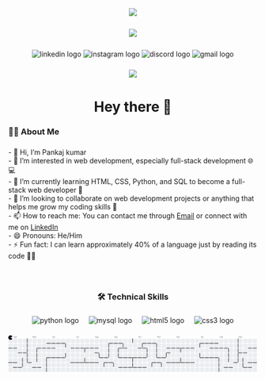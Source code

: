 <div align="center">
  <img height="50" src="https://readme-typing-svg.herokuapp.com?font=Boldonse&pause=1000&color=F7630D&center=true&width=1000&lines=Hi+there!+I%E2%80%99m+a+student;Who+is+aspiring+to+become+a+full-stack+web+developer;Exploring+new+technologies+every+day+%F0%9F%9A%80"  />
</div>

###

<div align="center">
  <img height="200" src="https://media.giphy.com/media/QTfX9Ejfra3ZmNxh6B/giphy.gif"  />
</div>

###

<div align="center">
  <img src="https://img.shields.io/static/v1?message=LinkedIn&logo=linkedin&label=&color=0077B5&logoColor=white&labelColor=&style=for-the-badge" height="25" alt="linkedin logo"  />
  <img src="https://img.shields.io/static/v1?message=Instagram&logo=instagram&label=&color=E4405F&logoColor=white&labelColor=&style=for-the-badge" height="25" alt="instagram logo"  />
  <img src="https://img.shields.io/static/v1?message=Discord&logo=discord&label=&color=7289DA&logoColor=white&labelColor=&style=for-the-badge" height="25" alt="discord logo"  />
  <img src="https://img.shields.io/static/v1?message=Gmail&logo=gmail&label=&color=D14836&logoColor=white&labelColor=&style=for-the-badge" height="25" alt="gmail logo"  />
</div>

###

<div align="center">
  <img src="https://visitor-badge.laobi.icu/badge?page_id=devkeypankaj.devkeypankaj&"  />
</div>

###

<h1 align="center">Hey there 👋</h1>

###

<h3 align="left">👩‍💻  About Me</h3>

###

<p align="left">- 👋 Hi, I’m Pankaj kumar<br>- 👀 I’m interested in web development, especially full-stack development 🌐💻<br>- 🌱 I’m currently learning HTML, CSS, Python, and SQL to become a full-stack web developer 🚀<br>- 💞️ I’m looking to collaborate on web development projects or anything that helps me grow my coding skills 🌱<br>- 📫 How to reach me: You can contact me through <a href="mailtodevkey@gmail.com">Email</a> or connect with me on <a href="https://www.linkedin.com/in/devkey-pankaj/">LinkedIn</a> <br>- 😄 Pronouns: He/Him<br>- ⚡ Fun fact: I can learn approximately 40% of a language just by reading its code 👀💡</p>

###
<br>

<h3 align="center">🛠 Technical Skills</h3>

###

<div align="center">
  <img src="https://cdn.jsdelivr.net/gh/devicons/devicon/icons/python/python-original.svg" height="40" alt="python logo"  />
  <img width="12" />
  <img src="https://cdn.jsdelivr.net/gh/devicons/devicon/icons/mysql/mysql-original.svg" height="40" alt="mysql logo"  />
  <img width="12" />
  <img src="https://cdn.jsdelivr.net/gh/devicons/devicon/icons/html5/html5-original.svg" height="40" alt="html5 logo"  />
  <img width="12" />
  <img src="https://cdn.jsdelivr.net/gh/devicons/devicon/icons/css3/css3-original.svg" height="40" alt="css3 logo"  />
</div>

###

<picture>
  <source media="(prefers-color-scheme: dark)" srcset="https://raw.githubusercontent.com/devkeypankaj/devkeypankaj/output/pacman-contribution-graph-dark.svg">
  <source media="(prefers-color-scheme: light)" srcset="https://raw.githubusercontent.com/devkeypankaj/devkeypankaj/output/pacman-contribution-graph.svg">
  <img alt="pacman contribution graph" src="https://raw.githubusercontent.com/devkeypankaj/devkeypankaj/output/pacman-contribution-graph.svg">
</picture>

###
